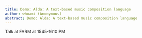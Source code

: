 ```yaml
---
title: Demo: Alda: A text-based music composition language
author: whoami (Anonymous)
abstract: Demo: Alda: A text-based music composition language
---
```


Talk at FARM at 1545-1610 PM
